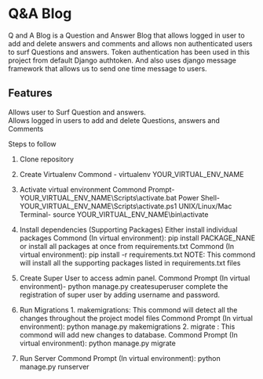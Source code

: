 # Q&A Blog
Q and A Blog is a Question and Answer Blog that allows logged in user to add and delete answers and comments and allows non authenticated users to surf
Questions and answers. Token authentication has been used in this project from default Django authtoken. And also uses django message framework that allows 
us to send one time message to users.

<h2>Features</h2>
Allows user to Surf Question and answers.<br>
Allows logged in users to add and delete Questions, answers and Comments

Steps to follow 
1.  Clone repository

2.  Create Virtualenv 
        Commond - virtualenv YOUR_VIRTUAL_ENV_NAME
        
3.  Activate virtual environment
        Commond Prompt- YOUR_VIRTUAL_ENV_NAME\Scripts\activate.bat
        Power Shell- YOUR_VIRTUAL_ENV_NAME\Scripts\activate.ps1
        UNIX/Linux/Mac Terminal- source YOUR_VIRTUAL_ENV_NAME\bin\activate
        
4.  Install dependencies (Supporting Packages)
        Either install individual packages
            Commond (In virtual environment): pip install PACKAGE_NANE
        or install all packages at once from requirements.txt
            Commond (In virtual environment): pip install -r requirements.txt
            NOTE: This commond will install all the supporting packages listed in requirements.txt files
            
5.  Create Super User to access admin panel.
        Commond Prompt (In virtual environment)- python manage.py createsuperuser
        complete the registration of super user by adding username and password.
        
6.  Run Migrations
        1. makemigrations: This commond will detect all the changes throughout the project model files
            Commond Prompt (In virtual environment): python manage.py makemigrations 
        2. migrate : This commond will add new changes to database.
            Commond Prompt (In virtual environment): python manage.py migrate
            
7.  Run Server
        Commond Prompt (In virtual environment): python manage.py runserver 
        
        
        
    
    
